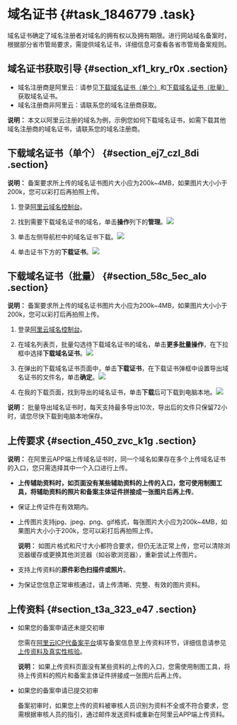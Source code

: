 # 域名证书 {#task_1846779 .task}

域名证书确定了域名注册者对域名的拥有权以及拥有期限。进行网站域名备案时，根据部分省市管局要求，需提供域名证书，详细信息可查看各省市管局备案规则。

## 域名证书获取引导 {#section_xf1_kry_r0x .section}

-   域名注册商是阿里云：请参见[下载域名证书（单个）](#section_ej7_czl_8di)和[下载域名证书（批量）](#section_58c_5ec_alo)获取域名证书。
-   域名注册商非阿里云：请联系您的域名注册商获取。

**说明：** 本文以阿里云注册的域名为例，示例您如何下载域名证书，如需下载其他域名注册商的域名证书，请联系您的域名注册商。

## 下载域名证书（单个） {#section_ej7_czl_8di .section}

**说明：** 备案要求所上传的域名证书图片大小应为200k~4MB，如果图片大小小于200k，您可以彩打后再拍照上传。

1.  登录[阿里云域名控制台](https://netcn.console.aliyun.com/core/domain/list)。
2.  找到需要下载域名证书的域名，单击**操作**列下的**管理**。![](http://static-aliyun-doc.oss-cn-hangzhou.aliyuncs.com/assets/img/14328/156888701334277_zh-CN.png)


3.  单击左侧导航栏中的域名证书下载。![](http://static-aliyun-doc.oss-cn-hangzhou.aliyuncs.com/assets/img/14328/156888701334282_zh-CN.png)


4.  单击证书下方的**下载证书**。![](http://static-aliyun-doc.oss-cn-hangzhou.aliyuncs.com/assets/img/14328/156888701334283_zh-CN.png)



## 下载域名证书（批量） {#section_58c_5ec_alo .section}

**说明：** 备案要求所上传的域名证书图片大小应为200k~4MB，如果图片大小小于200k，您可以彩打后再拍照上传。

1.  登录[阿里云域名控制台](https://netcn.console.aliyun.com/core/domain/list)。
2.  在域名列表页，批量勾选待下载域名证书的域名，单击**更多批量操作**，在下拉框中选择**下载域名证书**。![](http://static-aliyun-doc.oss-cn-hangzhou.aliyuncs.com/assets/img/14328/156888701344277_zh-CN.png)


3.  在弹出的下载域名证书页面中，单击**下载证书**，在下载证书弹框中设置导出域名证书的文件名，单击**确定**。![](http://static-aliyun-doc.oss-cn-hangzhou.aliyuncs.com/assets/img/14328/156888701344282_zh-CN.png)


4.  在我的下载页面，找到导出的域名证书，单击**下载**后可下载到电脑本地。![](http://static-aliyun-doc.oss-cn-hangzhou.aliyuncs.com/assets/img/14328/156888701344286_zh-CN.png)



**说明：** 批量导出域名证书时，每天支持最多导出10次，导出后的文件只保留72小时，请您尽快下载到电脑本地保存。

## 上传要求 {#section_450_zvc_k1g .section}

**说明：** 在阿里云APP端上传域名证书时，同一个域名如果存在多个上传域名证书的入口，您只需选择其中一个入口进行上传。

-   **上传辅助资料时，如页面没有某些辅助资料的上传的入口，您可使用制图工具，将辅助资料的照片和备案主体证件拼接成一张图片后再上传**。

-   保证上传证件在有效期内。
-   上传图片支持jpg、jpeg、png、gif格式，每张图片大小应为200k~4MB，如果图片大小小于200k，您可以彩打后再拍照上传。

    **说明：** 如图片格式和尺寸大小都符合要求，但仍无法正常上传，您可以清除浏览器缓存或更换其他浏览器（如谷歌浏览器），重新尝试上传图片。

-   支持上传资料的**原件彩色扫描件或照片**。
-   为保证您信息正常审核通过，请上传清晰、完整、有效的图片资料。

## 上传资料 {#section_t3a_323_e47 .section}

-   如果您的备案申请还未提交初审

    您需在[阿里云ICP代备案平台](https://beian.aliyun.com/order/index.htm)填写备案信息至上传资料环节，详细信息请参见[上传资料及真实性核验](../cn.zh-CN/ICP备案流程（PC端）/上传资料及真实性核验.md#)。

    **说明：** 如果上传资料页面没有某些资料的上传的入口，您需使用制图工具，将待上传资料的照片和备案主体证件拼接成一张图片后再上传。

-   如果您的备案申请已提交初审

    备案初审时，如果您上传的资料被审核人员识别为资料不全或不符合要求，您需根据审核人员的指引，通过邮件发送资料或重新在阿里云APP端上传资料。


